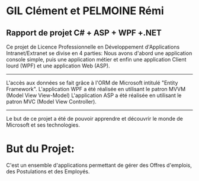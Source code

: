 GIL Clément et PELMOINE Rémi
===========================================
Rapport de projet C# + ASP + WPF +.NET
---------------------------------------

Ce projet de Licence Professionnelle en Développement d'Applications Intranet/Extranet se divise en 4 parties:
Nous avons d'abord une application console simple, puis une application métier et enfin une application Client lourd (WPF) et une application Web (ASP).

----------------------------------------------------------------------------------------------------------
L'accès aux données se fait grâce à l'ORM de Microsoft intitulé "Entity Framework".
L'application WPF a été réalisée en utilisant le patron MVVM (Model View View-Model)
L'application ASP a été réalisée en utilisant le patron MVC (Model View Controller).

--------------------------------------------------------

Le but de ce projet a été de pouvoir apprendre et découvrir le monde de Microsoft et ses technologies.

But du Projet:
==============

C'est un ensemble d'applications permettant de gérer des Offres d'emplois, des Postulations et des Employés.
